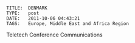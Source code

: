     
    TITLE: 	DENMARK	
    TYPE: 	post	
    DATE: 	2011-10-06 04:43:21	
    TAGS: 	Europe, Middle East and Africa Region	




Teletech Conference Communications



